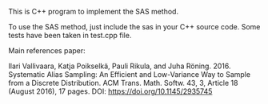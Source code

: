 This is C++ program to implement the SAS method. 



To use the SAS method, just include the sas in your C++ source code. Some tests
have been taken in test.cpp file. 



Main references paper:

Ilari Vallivaara, Katja Poikselkä, Pauli Rikula, and Juha Röning. 2016.
Systematic Alias Sampling: An Efficient and Low-Variance Way to Sample from a
Discrete Distribution. ACM Trans. Math. Softw. 43, 3, Article 18 (August 2016),
17 pages. DOI: https://doi.org/10.1145/2935745


